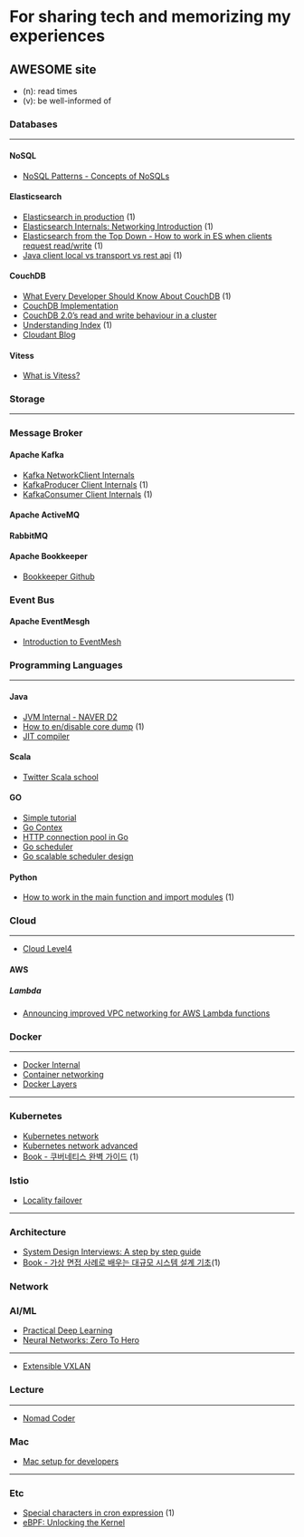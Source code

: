 # For sharing tech and memorizing my experiences

## AWESOME site
* (n): read times
* (v): be well-informed of
### Databases
----
#### NoSQL
* [NoSQL Patterns - Concepts of NoSQLs](http://horicky.blogspot.com/2009/11/nosql-patterns.html)
#### Elasticsearch
* [Elasticsearch in production](https://www.elastic.co/kr/blog/found-elasticsearch-in-production) (1)
* [Elasticsearch Internals: Networking Introduction](https://www.elastic.co/kr/blog/found-elasticsearch-networking) (1)
* [Elasticsearch from the Top Down - How to work in ES when clients request read/write](https://www.elastic.co/kr/blog/found-elasticsearch-top-down#request-coordinators) (1)
* [Java client local vs transport vs rest api](https://www.devdiscoveries.com/java-elasticsearch-become-up-and-running/) (1)
#### CouchDB
* [What Every Developer Should Know About CouchDB](https://www.dimagi.com/blog/what-every-developer-should-know-about-couchdb/) (1)
* [CouchDB Implementation](http://horicky.blogspot.com/2008/10/couchdb-implementation.html)
* [CouchDB 2.0’s read and write behaviour in a cluster](https://dx13.co.uk/articles/2015/10/19/couchdb-20s-read-and-write-behaviour-in-a-cluster/)
* [Understanding Index](https://blog.cloudant.com/2016/01/31/Understanding-Cloudant-Indexing.html) (1)
* [Cloudant Blog](https://blog.cloudant.com/)
#### Vitess
* [What is Vitess?](https://gamechangers.tistory.com/116)
### Storage
----
### Message Broker
#### Apache Kafka
* [Kafka NetworkClient Internals](https://d2.naver.com/helloworld/0853669)
* [KafkaProducer Client Internals](https://d2.naver.com/helloworld/6560422) (1)
* [KafkaConsumer Client Internals](https://d2.naver.com/helloworld/0974525) (1)
#### Apache ActiveMQ
#### RabbitMQ
#### Apache Bookkeeper
* [Bookkeeper Github](https://github.com/apache/bookkeeper)
### Event Bus
#### Apache EventMesgh
* [Introduction to EventMesh](https://eventmesh.apache.org/docs/introduction/)
### Programming Languages
----
#### Java
* [JVM Internal - NAVER D2](https://d2.naver.com/helloworld/1230)
* [How to en/disable core dump](https://inside.java/2021/04/30/failed-writing-core-dump/) (1)
* [JIT compiler](https://inspirit941.tistory.com/352)
#### Scala
* [Twitter Scala school](https://twitter.github.io/scala_school/ko/index.html)
#### GO
* [Simple tutorial](http://golang.site/go/article/2-Go-%EC%84%A4%EC%B9%98%EC%99%80-Go-%ED%8E%B8%EC%A7%91%EA%B8%B0-%EC%86%8C%EA%B0%9C)
* [Go Contex](https://inspirit941.tistory.com/425)
* [HTTP connection pool in Go](https://tech.buzzvil.com/blog/http-connection-pool-in-go-explained/)
* [Go scheduler](https://morsmachine.dk/go-scheduler)
* [Go scalable scheduler design](https://docs.google.com/document/d/1TTj4T2JO42uD5ID9e89oa0sLKhJYD0Y_kqxDv3I3XMw/edit?pli=1#heading=h.mmq8lm48qfcw)
#### Python
* [How to work in the main function and import modules](https://www.geeksforgeeks.org/python-main-function/) (1)
### Cloud
----
* [Cloud Level4](http://www.jslab.kr/2021/11/05/cloud-l4/)
#### AWS
##### Lambda
* [Announcing improved VPC networking for AWS Lambda functions](https://aws.amazon.com/ko/blogs/compute/announcing-improved-vpc-networking-for-aws-lambda-functions/)
### Docker
----
* [Docker Internal](http://cloudrain21.com/examination-of-docker-process-binary)
* [Container networking](https://iximiuz.com/en/posts/container-networking-is-simple/)
* [Docker Layers](https://malwareanalysis.tistory.com/213)
----
### Kubernetes
* [Kubernetes network](https://medium.com/finda-tech/kubernetes-%EB%84%A4%ED%8A%B8%EC%9B%8C%ED%81%AC-%EC%A0%95%EB%A6%AC-fccd4fd0ae6)
* [Kubernetes network advanced](https://malwareanalysis.tistory.com/248)
* [Book - 쿠버네티스 완벽 가이드](https://product.kyobobook.co.kr/detail/S000001834656) (1)
### Istio
* [Locality failover](https://istio.io/latest/docs/tasks/traffic-management/locality-load-balancing/failover/)
----
### Architecture
* [System Design Interviews: A step by step guide](https://www.educative.io/courses/grokking-the-system-design-interview/B8nMkqBWONo)
* [Book - 가상 면접 사례로 배우는 대규모 시스템 설계 기초](http://www.kyobobook.co.kr/product/detailViewKor.laf?ejkGb=KOR&barcode=9788966263158)(1)
### Network

### AI/ML
* [Practical Deep Learning](https://course.fast.ai/)
* [Neural Networks: Zero To Hero](https://github.com/karpathy/nn-zero-to-hero)
----
* [Extensible VXLAN](https://www.cisco.com/c/ko_kr/support/docs/lan-switching/vlan/212682-virtual-extensible-lan-and-ethernet-virt.html)
### Lecture
----
* [Nomad Coder](https://nomadcoders.co/)
### Mac
* [Mac setup for developers](https://subicura.com/2017/11/22/mac-os-development-environment-setup.html)
----
### Etc
* [Special characters in cron expression](https://www.baeldung.com/cron-expressions#1-special-characters-in-expression) (1)
* [eBPF: Unlocking the Kernel](https://www.youtube.com/watch?v=Wb_vD3XZYOA)
